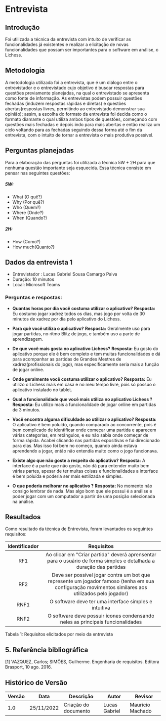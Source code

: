 # Entrevista

## Introdução

Foi utilizada a técnica da entrevista com intuito de verificar as funcionalidades já existentes e realizar a elicitação de novas funcionalidades que possam ser importantes para o software em análise, o Lichess.

## Metodologia

 A metodologia utilizada foi a entrevista, que é um diálogo entre o entrevistador e o entrevistado cujo objetivo é buscar respostas para questões previamente planejadas, na qual o entrevistado se apresenta como fonte de informação. As entrevistas podem possuir questões fechadas (induzem respostas rápidas e diretas) e questões abertas(respostas livres, permitindo ao entrevistado demonstrar sua opinião); assim, a escolha do formato da entrevista foi decida como o formato diamante o qual utiliza ambos tipos de questões, começando com questões mais fechadas e depois indo para mais abertas e então realiza um ciclo voltando para as fechadas seguindo dessa forma até o fim da entrevista, com o intuito de tornar a entrevista o mais produtiva possível.
 
 ## Perguntas planejadas
 
 Para a elaboração das perguntas foi utilizada a técnica 5W + 2H para que nenhuma questão importante seja esquecida. Essa técnica consiste em pensar nas seguintes questões:
 
##### 5W:
- What (O quê?)
- Why (Por quê?)
- Who (Quem?)
- Where (Onde?)
- When (Quando?)
##### 2H:
- How (Como?)
- How much(Quanto?)

## Dados da entrevista 1

- Entrevistador : Lucas Gabriel Sousa Camargo Paiva
- Duração: 10 minutos
- Local: Microsoft Teams 
 
### Perguntas e respostas:

- **Quantas horas por dia você costuma utilizar o aplicativo?**
 **Resposta:** Eu costumo jogar xadrez todos os dias, mas jogo por volta de 30 minutos de xadrez por dia pelo aplicativo do Lichess.

 
- **Para quê você utiliza o aplicativo?**
**Resposta:** Geralmente uso para jogar partidas, no ritmo Blitz de jogo, e também uso a parte de aprendizagem.


- **De que você mais gosta no aplicativo Lichess?**
**Resposta:** Eu gosto do aplicativo porque ele é bem completo e tem muitas funcionalidades e dá para acompanhar as partidas de Grandes Mestres de xadrez(profissionais do jogo), mas especificamente seria mais a função de jogar online.


- **Onde geralmente você costuma utilizar o aplicativo?**
**Resposta:** Eu utilizo o Lichess mais em casa e no meu tempo livre, pois só possuo o aplicativo instalado no tablet.


- **Qual a funcionalidade que você mais utiliza no aplicativo Lichess ?**
**Resposta:** Eu utilizo mais a funcionalidade de jogar online em partidas de 3 minutos.


- **Você encontra alguma dificuldade ao utilizar o aplicativo?**
**Resposta:**  O aplicativo é bem poluído, quando comparado ao concorrente, pois é bem complicado de identificar onde começar uma partida e aparecem várias categorias, em retângulos, e eu não sabia onde começar de forma rápida. Acabei clicando nas partidas expositivas e fui direcionado para elas. Mas isso foi bem no começo, quando ainda estava aprendendo a jogar, então não entendia muito como o jogo funcionava.

- **Existe algo que não goste a respeito do aplicativo?**
**Resposta:**  A interface é a parte que não gosto, não dá para entender muito bem várias partes, apesar de ter muitas coisas e funcionalidades a interface é bem poluída e poderia ser mais estilizada e simples.


- **O que poderia melhorar no aplicativo ?** 
**Resposta:**  No momento não consigo lembrar de nada. Mas algo bom que ele possui é a análise e poder jogar com um computador a partir de uma posição selecionada na análise.
## Resultados

Como resultado da técnica de Entrevista, foram levantados os seguintes requisitos:

| Identificador |                                                                     Requisitos                                                                      |
| :-----------: | :-------------------------------------------------------------------------------------------------------------------------------------------------: |
|      RF1      |                 Ao clicar em "Criar partida" deverá aprensentar para o usuário de forma simples e detalhada a duração das partidas                  |
|      RF2      | Deve ser possível jogar contra um bot que represente um jogador famoso (tenha em sua configuração movimentos similares aos utilizados pelo jogador) |
|     RNF1      |                                                O software deve ter uma interface simples e intuitiva                                                |
|     RNF2      |                                   O software deve possuir ícones condensando neles as principais funcionalidades                                    |

Tabela 1: Requisitos elicitados por meio da entrevista

## 5. Referência bibliográfica
[1] VAZQUEZ, Carlos; SIMÕES, Guilherme. Engenharia de requisitos. Editora Brasport, 10 ago. 2016.

## Histórico de Versão

| Versão | Data       | Descrição            | Autor         | Revisor          |
| ------ | ---------- | -------------------- | ------------- | ---------------- |
| 1.0    | 25/11/2022 | Criação do documento | Lucas Gabriel | Mauricio Machado |



